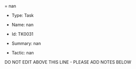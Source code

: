 = nan

* Type: Task

* Name: nan

* Id: TK0031

* Summary: nan

* Tactic: nan

DO NOT EDIT ABOVE THIS LINE - PLEASE ADD NOTES BELOW
